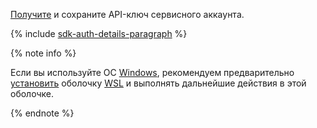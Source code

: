 [Получите](../../iam/operations/authentication/manage-api-keys.md#create-api-key) и сохраните API-ключ сервисного аккаунта.

{% include [sdk-auth-details-paragraph](./sdk-auth-details-paragraph.md) %}

{% note info %}

Если вы используйте ОС [Windows](https://ru.wikipedia.org/wiki/Windows), рекомендуем предварительно [установить](https://learn.microsoft.com/ru-ru/windows/wsl/install) оболочку [WSL](https://ru.wikipedia.org/wiki/Windows_Subsystem_for_Linux) и выполнять дальнейшие действия в этой оболочке.

{% endnote %}